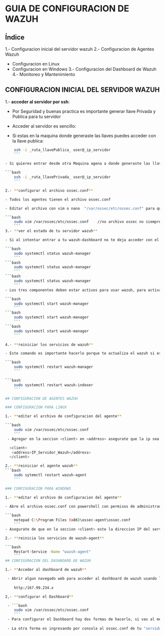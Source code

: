 # GUIA DE CONFIGURACION DE WAZUH 

## Índice

1.- Configuracion inicial del servidor wazuh
2.- Configuracion de Agentes Wazuh
  - Configuracion en Linux
  - Configuracion en Windows
3.- Configuracion del Dashboard de Wazuh
4.- Monitoreo y Mantenimiento 

## CONFIGURACION INICIAL DEL SERVIDOR WAZUH

1.- **acceder al servidor por ssh**:

- Por Seguridad y buenas practica es importante generar llave Privada y Publica para tu servidor
 
- Acceder al servidor es sencillo:

 - Si estas en la maquina donde generaste las llaves puedes acceder con la llave publica:
 
```bash
    ssh -i _ruta_llavePublica_ user@_ip_servidor
    ```

- Si quieres entrar desde otra Maquina agena a donde generaste las llaves, se puede hacer siempre que uses la llave privada
  
```bash
    ssh -i _ruta_llavePrivada_ user@_ip_servidor
    ```

2.- **configurar el archivo ossec.conf**

- Todos los agentes tienen el archivo ossec.conf 

- Editar el archivo con vim o nano  "/var/ossec/etc/ossec.conf" para que haya comunicaion entre tu agente y wazuh:

```bash
    sudo vim /var/ossec/etc/ossec.conf    //no archivo ossec no siempre estara en esta misma ruta
    ```
3.- **ver el estado de tu servidor wazuh**

- Si al intentar entrar a tu wazuh-dashboard no te deja acceder con el usuario y contraseña que te dieron es probable que alguno de los componentes de wazuh esten inactivos, para verificar eso puedes poner los siguiente:

```bash
    sudo systemctl status wazuh-manager
    ```
```bash
    sudo systemctl status wazuh-manager
    ```
```bash
    sudo systemctl status wazuh-manager
    ```
- Los tres componentes deben estar activos para usar wazuh, para activarlo simplemente usas estos comandos:

```bash
    sudo systemctl start wazuh-manager
    ```
```bash
    sudo systemctl start wazuh-manager
    ```
```bash
    sudo systemctl start wazuh-manager
    ```

4.- **reiniciar los servicios de wazuh**

- Este comando es importante hacerlo porque te actualiza el wazuh si es que hiciste algun cambio en alguno de sus archivos 

```bash
    sudo systemctl restart wazuh-manager
    ```

```bash
    sudo systemctl restart wazuh-indexer
    ```

## CONFIGURACION DE AGENTES WAZUH 

### CONFIGURACION PARA LINUX

1.- **editar el archivo de configuracion del agente** 

```bash
    sudo vim /var/ossec/etc/ossec.conf
    ```
 - Agregar en la seccion <client> en <address> asegurate que la ip sea la del Servidor de Wazuh

  <client>
   <address>IP_Servidor_Wazuh</address>
  </client>

2.- **reiniciar el agente wazuh**
```bash
    sudo sytemctl restart wazuh-agent
    ``` 

### CONFIGURACION PARA WINDOWS 

1.- **editar el archivo de configuracion del agente**
 
- Abre el archivo ossec.conf con powershell con permisos de administrador, puede estar ubicado en:

```bash
    notepad C:\Program Files (x86)\ossec-agent\ossec.conf
    ```
- Asegurate de que en la seccion <client> este la direccion IP del servidor Wazuh

2.- **reinicia los servicios de wazuh-agent**

```bash
    Restart-Service -Name "wazuh-agent"
    ```
## CONFIGURACION DEL DASHBOARD DE WAZUH

1.- **Acceder al dashboard de wazuh**

 - Abrir algun navegado web para acceder al dashboard de wazuh usando la Ip del servidor.
 
    http:/167.99.234.x 

2,- **configurar el Dashboard**

 - ```bash
    sudo vim /var/ossec/etc/ossec.conf
    ```
 - Para configurar el Dashboard hay dos formas de hacerlo, si vas al menu a la seccion de "server management" y de ahi a Settings puedes ver que te aparecera las coniguraciones principales del servidor wazuh 
 
 - La otra forma es ingresando por consola al ossec.conf de tu "servidor de wazuh" 





